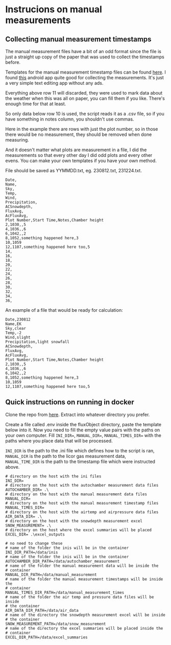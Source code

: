# Instrucions on manual measurements

## Collecting manual measurement timestamps
The manual measurement files have a bit of an odd format since the file is
just a straight up copy of the paper that was used to collect the
timestamps before.

Templates for the manual measurement timestamp files can be found
[here]( https://github.com/kootepe/fluxObject/tree/main/manual_measurement_template ). I found [this](https://play.google.com/store/apps/details?id=com.farmerbb.notepad) android app quite good for collecting the measurements. It's just a very simple text editing app without any ads.


Everything above row 11 will discarded, they were used to mark data
about the weather when this was all on paper, you can fill them if you
like. There's enough time for that at least.

So only data below row 10 is used, the script reads it as a .csv file,
so if you have something in notes column, you shouldn't use commas.

Here in the example there are rows with just the plot number, so in
those there would be no measurement, they should be removed when done
measuring.

And it doesn't matter what plots are measurement in a file, I did the
measurements so that every other day I did odd plots and every other
evens. You can make your own templates if you have your own method.

File should be saved as YYMMDD.txt, eg. 230812.txt, 231224.txt. 

```language
Date,
Name,
Sky,
Temp,
Wind,
Precipitation,
ACSnowdepth,
FluxAvg,
AcFluxAvg,
Plot Number,Start Time,Notes,Chamber height
2,1030,,5
4,1036,,6
6,1042,,2
8,1052,something happened here,3
10,1059
12,1107,something happened here too,5
14,
16,
18,
20,
22,
24,
26,
28,
30,
32,
34,
36,
```

An example of a file that would be ready for calculation:

```language
Date,230812
Name,EK
Sky,clear
Temp,-2
Wind,slight
Precipitation,light snowfall
ACSnowdepth,
FluxAvg,
AcFluxAvg,
Plot Number,Start Time,Notes,Chamber height
2,1030,,5
4,1036,,6
6,1042,,2
8,1052,something happened here,3
10,1059
12,1107,something happened here too,5
```
## Quick instructions on running in docker

Clone the repo from [here](https://github.com/kootepe/fluxObject).
Extract into whatever directory you prefer.

Create a file called .env inside the fluxObject directory, paste the
template below into it. Now you need to fill the empty value pairs with
the paths on your own computer. Fill `INI_DIR=`, `MANUAL_DIR=`,
`MANUAL_TIMES_DIR=` with the paths where you place data that will be
processed. 

`INI_DIR` is the path to the .ini file which defines how to
the script is ran,<br> `MANUAL_DIR` is the path to the licor gas measurement
data,<br> `MANUAL_TIME_DIR` is the path to the timestamp file which were
instructed above.

```language
# directory on the host with the ini files
INI_DIR=
# directory on the host with the autochamber measurement data files
AUTOCHAMBER_DIR= .\
# directory on the host with the manual measurement data files
MANUAL_DIR=
# directory on the host with the manual measurement timestamp files
MANUAL_TIMES_DIR=
# directory on the host with the airtemp and airpressure data files
AIR_DATA_DIR= .\
# directory on the host with the snowdepth measurement excel
SNOW_MEASUREMENT= .\
# directory on the host where the excel summaries will be placed
EXCEL_DIR= .\excel_outputs

# no need to change these
# name of the folder the inis will be in the container
INI_DIR_PATH=/data/inis
# name of the folder the inis will be in the container
AUTOCHAMBER_DIR_PATH=/data/autochamber_measurement
# name of the folder the manual measurement data will be inside the
# container
MANUAL_DIR_PATH=/data/manual_measurement
# name of the folder the manual measurement timestamps will be inside the
# container
MANUAL_TIMES_DIR_PATH=/data/manual_measurement_times
# name of the folder the air temp and pressure data files will be inside
# the container
AIR_DATA_DIR_PATH=/data/air_data
# name of the directory the snowdepth measurement excel will be inside
# the container
SNOW_MEASUREMENT_PATH=/data/snow_measurement
# name of the directory the excel summaries will be placed inside the
# container
EXCEL_DIR_PATH=/data/excel_summaries


```
